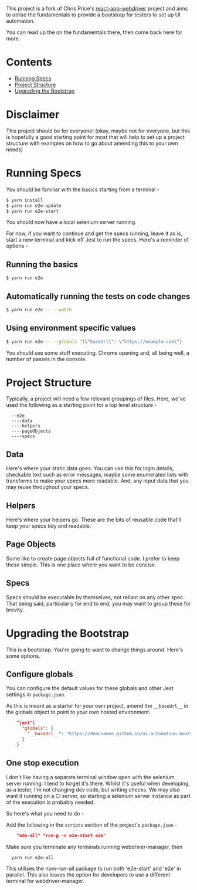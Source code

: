 This project is a fork of Chris Price's [react-app-webdriver](https://github.com/chrisprice/react-app-webdriver "Github link") project and aims to utilise the fundamentals to provide a bootstrap for testers to set up UI automation.

You can read up the on the fundamentals there, then come back here for more.

# Contents

* [Running Specs](#running-specs)
* [Project Structure](#project-structure)
* [Upgrading the Bootstrap](#upgrading-the-bootstrap)

# Disclaimer

This project should be for everyone! (okay, maybe not for everyone, but this is hopefully a good starting point for most that will help to set up a project structure with examples on how to go about amending this to your own needs)

# Running Specs

You should be familiar with the basics starting from a terminal -

```bash
$ yarn install
$ yarn run e2e-update
$ yarn run e2e-start
```
You should now have a local selenium server running.

For now, if  you want to continue and get the specs running, leave it as is, start a new terminal and kick off Jest to run the specs. Here's a reminder of options - 

## Running the basics

```bash
$ yarn run e2e
```
## Automatically running the tests on code changes

```bash
$ yarn run e2e -- --watch
```

## Using environment specific values

```bash
$ yarn run e2e -- --globals "{\"baseUrl\": \"https://example.com\"}
```
You should see some stuff executing. Chrome opening and, all being well, a number of passes in the console.

# Project Structure

Typically, a project will need a few relevant groupings of files. Here, we've used the following as a starting point for a top level structure - 

```
  --e2e
  ----data
  ----helpers
  ----pageObjects
  ----specs
```

## Data
Here's where your static data goes. You can use this for login details, checkable text such as error messages, maybe some enumerated lists with transforms to make your specs more readable. And, any input data that you may reuse throughout your specs.

## Helpers
Here's where your helpers go. These are the bits of reusable code that'll keep your specs tidy and readable. 

## Page Objects
Some like to create page objects full of functional code. I prefer to keep these simple. This is one place where you want to be concise. 

## Specs
Specs should be executable by themselves, not reliant on any other spec. That being said, particularly for end to end, you may want to group these for brevity. 

# Upgrading the Bootstrap

This is a bootstrap. You're going to want to change things around. Here's some options.

## Configure globals

You can configure the default values for these globals and other Jest settings in `package.json`.

As this is meant as a starter for your own project, amend the `__baseUrl__` in the globals object to point to your own hosted environment. 

```package.json
    "jest"{
      "globals": {
        "__baseUrl__": "https://demcnamee.github.io/ui-automation-bootstrap/"
      }
    }
```

## One stop execution

I don't like having a separate terminal window open with the selenium server running. I tend to forget it's there. Whilst it's useful when developing, as a tester, I'm not changing dev code, but writing checks. We may also want it running on a CI server, so starting a selenium server instance as part of the execution is probably needed.

So here's what you need to do - 

Add the following in the `scripts` section of the project's `package.json` -

```package.json
    "e2e-all" "run-p -r e2e-start e2e"
```

Make sure you terminate any terminals running webdriver-manager, then

```bash
  yarn run e2e-all  
```

This utilises the npm-run-all package to run both 'e2e-start' and 'e2e' in parallel. This also leaves the option for developers to use a different terminal for webdriver-manager.
